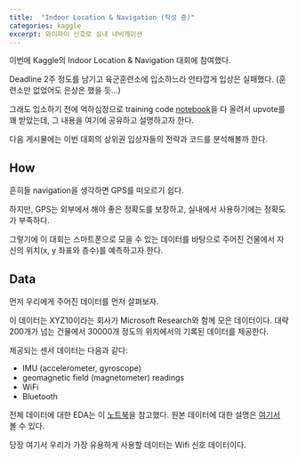 ```yaml
---
title:  "Indoor Location & Navigation (작성 중)"
categories: kaggle
excerpt: 와이파이 신호로 실내 내비게이션
---
```

이번에 Kaggle의 Indoor Location & Navigation 대회에 참여했다.

Deadline 2주 정도를 남기고 육군훈련소에 입소하느라 안타깝게 입상은 실패했다. (훈련소만 없었어도 은상은 했을 듯...) 

그래도 입소하기 전에 억하심정으로 training code [notebook](https://www.kaggle.com/dongkyunkim/pytorch-lightning-lb-4-965-with-postprocessing)을 다 올려서 upvote를 꽤 받았는데, 그 내용을 여기에 공유하고 설명하고자 한다. 

다음 게시물에는 이번 대회의 상위권 입상자들의 전략과 코드를 분석해볼까 한다. 

## How
흔히들 navigation을 생각하면 GPS를 떠오르기 쉽다. 

하지만, GPS는 외부에서 해야 좋은 정확도를 보장하고, 실내에서 사용하기에는 정확도가 부족하다. 

그렇기에 이 대회는 스마트폰으로 모을 수 있는 데이터를 바탕으로 주어진 건물에서 자신의 위치(x, y 좌표와 층수)를 예측하고자 한다.

## Data
먼저 우리에게 주어진 데이터를 먼저 살펴보자.

이 데이터는 XYZ10이라는 회사가 Microsoft Research와 함께 모은 데이터이다. 대략 200개가 넘는 건물에서 30000개 정도의 위치에서의 기록된 데이터를 제공한다. 

제공되는 센서 데이터는 다음과 같다:
- IMU (accelerometer, gyroscope)
- geomagnetic field (magnetometer) readings
- WiFi
- Bluetooth 

전체 데이터에 대한 EDA는 이 [노트북](https://www.kaggle.com/andradaolteanu/indoor-navigation-complete-data-understanding)을 참고했다. 
원본 데이터에 대한 설명은 [여기서](https://github.com/location-competition/indoor-location-competition-20) 볼 수 있다. 

당장 여기서 우리가 가장 유용하게 사용할 데이터는 Wifi 신호 데이터이다.
